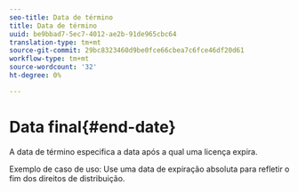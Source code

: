 ```yaml
---
seo-title: Data de término
title: Data de término
uuid: be9bbad7-5ec7-4012-ae2b-91de965cbc64
translation-type: tm+mt
source-git-commit: 29bc8323460d9be0fce66cbea7c6fce46df20d61
workflow-type: tm+mt
source-wordcount: '32'
ht-degree: 0%

---
```



# Data final{#end-date}

A data de término especifica a data após a qual uma licença expira.

Exemplo de caso de uso: Use uma data de expiração absoluta para refletir o fim dos direitos de distribuição.
